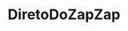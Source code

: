 ---
title: DiretoDoZapZap
crosslinks:
- forwardsfromgrandma
- CSSTutorials
- ReallyWackyTicTacs
- Ooer
---